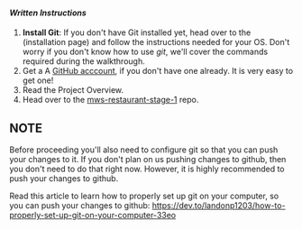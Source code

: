 #### _Written Instructions_

1. **Install Git**: If you don't have Git installed yet, head over to the (installation page) and follow the instructions needed for your OS. Don't worry if you don't know how to use *git*, we'll cover the commands required during the walkthrough.
2. Get a A [GitHub acccount](https://github.com/), if you don't have one already. It is very easy to get one!
3. Read the Project Overview.
4. Head over to the [mws-restaurant-stage-1](https://github.com/udacity/mws-restaurant-stage-1) repo.

## NOTE

Before proceeding you'll also need to configure git so that you can push your changes to it. If you don't plan on us pushing changes to github, then you don't need to do that right now.  However, it is highly recommended to push your changes to github.

Read this article to learn how to properly set up git on your computer, so you can push your changes to github: https://dev.to/landonp1203/how-to-properly-set-up-git-on-your-computer-33eo
